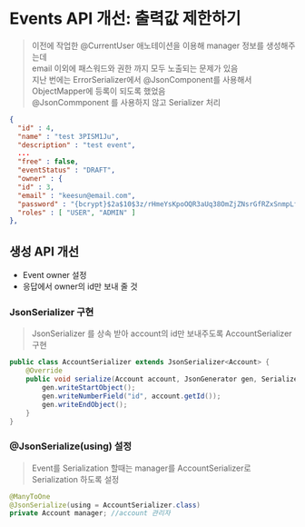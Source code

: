 # Events API 개선: 출력값 제한하기
> 이전에 작업한 @CurrentUser 애노테이션을 이용해 manager 정보를 생성해주는데  
> email 이외에 패스워드와 권한 까지 모두 노출되는 문제가 있음  
> 지난 번에는 ErrorSerializer에서 @JsonComponent를 사용해서 ObjectMapper에 등록이 되도록 했었음  
> @JsonCommponent 를 사용하지 않고 Serializer 처리  

```json
{
  "id" : 4,
  "name" : "test 3PISM1Ju",
  "description" : "test event",
  ...
  "free" : false,
  "eventStatus" : "DRAFT",
  "owner" : {
  "id" : 3,
  "email" : "keesun@email.com",
  "password" : "{bcrypt}$2a$10$3z/rHmeYsKpoOQR3aUq38OmZjZNsrGfRZxSnmpLfL3lpLxjD5/JZ6",
  "roles" : [ "USER", "ADMIN" ]
},
```

## 생성 API 개선
- Event owner 설정
- 응답에서 owner의 id만 보내 줄 것 

### JsonSerializer<User> 구현
> JsonSerializer 를 상속 받아 account의 id만 보내주도록 AccountSerializer 구현  
```java
public class AccountSerializer extends JsonSerializer<Account> {
    @Override
    public void serialize(Account account, JsonGenerator gen, SerializerProvider serializers) throws IOException {
        gen.writeStartObject();
        gen.writeNumberField("id", account.getId());
        gen.writeEndObject();
    }
}
```

### @JsonSerialize(using) 설정
> Event를 Serialization 할때는 manager를 AccountSerializer로 Serialization 하도록 설정  
```java
@ManyToOne
@JsonSerialize(using = AccountSerializer.class)
private Account manager; //account 관리자
```